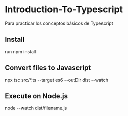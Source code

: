 # Introduction-To-Typescript
Para practicar los conceptos básicos de Typescript

## Install
run npm install

## Convert files to Javascript
npx tsc src/*.ts --target es6 --outDir dist --watch

## Execute on Node.js
node --watch dist/filename.js
